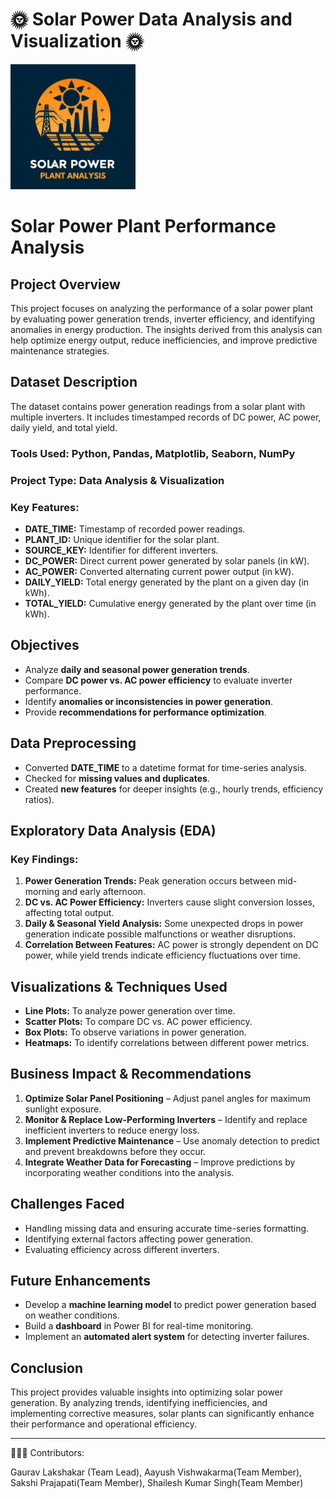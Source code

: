 # 🌞 Solar Power Data Analysis and Visualization 🌞

<img src="https://github.com/Sakshi9977/-Solar-Power-Data-Analysis-and-Visualization/blob/main/Solar%20Project%20logo.jpg" alt="Solar Power Project Logo" width="200">



# **Solar Power Plant Performance Analysis**

## **Project Overview**
This project focuses on analyzing the performance of a solar power plant by evaluating power generation trends, inverter efficiency, and identifying anomalies in energy production. The insights derived from this analysis can help optimize energy output, reduce inefficiencies, and improve predictive maintenance strategies.

## **Dataset Description**
The dataset contains power generation readings from a solar plant with multiple inverters. It includes timestamped records of DC power, AC power, daily yield, and total yield.

 
### **Tools Used:** Python, Pandas, Matplotlib, Seaborn, NumPy  
### **Project Type:** Data Analysis & Visualization  


### **Key Features:**
- **DATE_TIME:** Timestamp of recorded power readings.
- **PLANT_ID:** Unique identifier for the solar plant.
- **SOURCE_KEY:** Identifier for different inverters.
- **DC_POWER:** Direct current power generated by solar panels (in kW).
- **AC_POWER:** Converted alternating current power output (in kW).
- **DAILY_YIELD:** Total energy generated by the plant on a given day (in kWh).
- **TOTAL_YIELD:** Cumulative energy generated by the plant over time (in kWh).

## **Objectives**
- Analyze **daily and seasonal power generation trends**.
- Compare **DC power vs. AC power efficiency** to evaluate inverter performance.
- Identify **anomalies or inconsistencies in power generation**.
- Provide **recommendations for performance optimization**.

## **Data Preprocessing**
- Converted **DATE_TIME** to a datetime format for time-series analysis.
- Checked for **missing values and duplicates**.
- Created **new features** for deeper insights (e.g., hourly trends, efficiency ratios).

## **Exploratory Data Analysis (EDA)**
### **Key Findings:**
1. **Power Generation Trends:** Peak generation occurs between mid-morning and early afternoon.
2. **DC vs. AC Power Efficiency:** Inverters cause slight conversion losses, affecting total output.
3. **Daily & Seasonal Yield Analysis:** Some unexpected drops in power generation indicate possible malfunctions or weather disruptions.
4. **Correlation Between Features:** AC power is strongly dependent on DC power, while yield trends indicate efficiency fluctuations over time.

## **Visualizations & Techniques Used**
- **Line Plots:** To analyze power generation over time.
- **Scatter Plots:** To compare DC vs. AC power efficiency.
- **Box Plots:** To observe variations in power generation.
- **Heatmaps:** To identify correlations between different power metrics.

## **Business Impact & Recommendations**
1. **Optimize Solar Panel Positioning** – Adjust panel angles for maximum sunlight exposure.
2. **Monitor & Replace Low-Performing Inverters** – Identify and replace inefficient inverters to reduce energy loss.
3. **Implement Predictive Maintenance** – Use anomaly detection to predict and prevent breakdowns before they occur.
4. **Integrate Weather Data for Forecasting** – Improve predictions by incorporating weather conditions into the analysis.

## **Challenges Faced**
- Handling missing data and ensuring accurate time-series formatting.
- Identifying external factors affecting power generation.
- Evaluating efficiency across different inverters.

## **Future Enhancements**
- Develop a **machine learning model** to predict power generation based on weather conditions.
- Build a **dashboard** in Power BI for real-time monitoring.
- Implement an **automated alert system** for detecting inverter failures.

## **Conclusion**
This project provides valuable insights into optimizing solar power generation. By analyzing trends, identifying inefficiencies, and implementing corrective measures, solar plants can significantly enhance their performance and operational efficiency.

---



🧑‍🤝‍🧑 Contributors:

Gaurav Lakshakar (Team Lead), Aayush Vishwakarma(Team Member), Sakshi Prajapati(Team Member), Shailesh Kumar Singh(Team Member)

